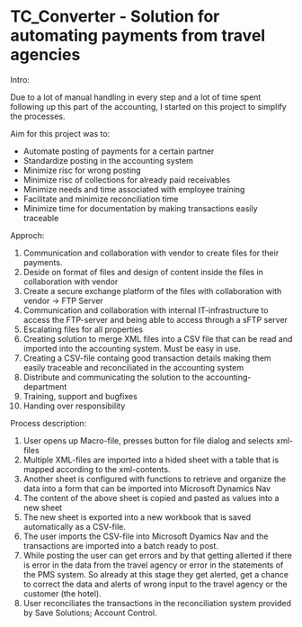 # TC_Converter - Solution for automating payments from travel agencies

Intro:

Due to a lot of manual handling in every step and a lot of time spent following up this part of the accounting, I started on this project to simplify the processes. 

Aim for this project was to:

- Automate posting of payments for a certain partner
- Standardize posting in the accounting system
- Minimize risc for wrong posting
- Minimize risc of collections for already paid receivables
- Minimize needs and time associated with employee training
- Facilitate and minimize reconciliation time
- Minimize time for documentation by making transactions easily traceable


Approch:

1. Communication and collaboration with vendor to create files for their payments.  
2. Deside on format of files and design of content inside the files in collaboration with vendor
3. Create a secure exchange platform of the files with collaboration with vendor -> FTP Server
4. Communication and collaboration with internal IT-infrastructure to access the FTP-server and being able to access through a sFTP server
5. Escalating files for all properties
6. Creating solution to merge XML files into a CSV file that can be read and imported into the accounting system. Must be easy in use.
7. Creating a CSV-file containg good transaction details making them easily traceable and reconciliated in the accounting system
8. Distribute and communicating the solution to the accounting-department
9. Training, support and bugfixes
10. Handing over responsibility

Process description:

1. User opens up Macro-file, presses button for file dialog and selects xml-files
2. Multiple XML-files are imported into a hided sheet with a table that is mapped according to the xml-contents. 
3. Another sheet is configured with functions to retrieve and organize the data into a form that can be imported into Microsoft Dynamics Nav
4. The content of the above sheet is copied and pasted as values into a new sheet
5. The new sheet is exported into a new workbook that is saved automatically as a CSV-file.
6. The user imports the CSV-file into Microsoft Dyamics Nav and the transactions are imported into a batch ready to post.
7. While posting the user can get errors and by that getting allerted if there is error in the data from the travel agency or error in the statements of the PMS system. So already at this stage they get alerted, get a chance to correct the data and alerts of wrong input to the travel agency or the customer (the hotel).
8. User reconciliates the transactions in the reconciliation system provided by Save Solutions; Account Control.

